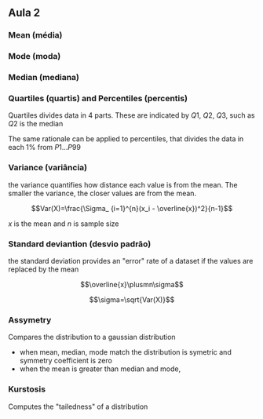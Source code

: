## Aula 2

### Mean (média)

### Mode (moda)

### Median (mediana)

### Quartiles (quartis) and Percentiles (percentis)

Quartiles divides data in 4 parts. These are indicated by $Q1$, $Q2$, $Q3$, such as $Q2$ is the median

The same rationale can be applied to percentiles, that divides the data in each 1% from $P1 \dots P99$

### Variance (variância)

the variance quantifies how distance each value is from the mean. The smaller the variance, the closer values are from the mean. 

$$Var(X)=\frac{\Sigma_ {i=1}^{n}(x_i - \overline{x})^2}{n-1}$$

$x$ is the mean and $n$ is sample size 

### Standard deviantion (desvio padrão)

the standard deviation provides an "error" rate of a dataset if the values are replaced by the mean

$$\overline{x}\plusmn\sigma$$

$$\sigma=\sqrt{Var(X)}$$

### Assymetry

Compares the distribution to a gaussian distribution

* when mean, median, mode match the distribution is symetric and symmetry coefficient is zero
* when the mean is greater than median and mode, 

### Kurstosis

Computes the "tailedness" of a distribution
